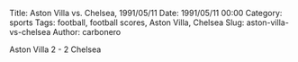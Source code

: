 Title: Aston Villa vs. Chelsea, 1991/05/11
Date: 1991/05/11 00:00
Category: sports
Tags: football, football scores, Aston Villa, Chelsea
Slug: aston-villa-vs-chelsea
Author: carbonero


Aston Villa 2 - 2 Chelsea

